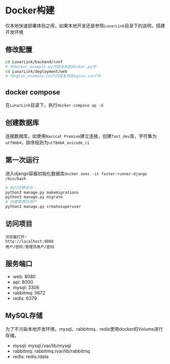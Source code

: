 # Docker构建

仅本地快速部署体验之用，如果本地开发还是参照`LunarLink`目录下的说明，搭建开发环境

## 修改配置

```sh
cd LunarLink/backend/conf
# 将docker_example.py内容复制到docker.py中
cd LunarLink/deployment/web
# 将nginx_example.conf内容复制到nginx.conf中
```

## docker compose

在`LunarLink`目录下，执行`docker-compose up -d`

## 创建数据库

连接数据库，如使用`Navicat Premium`建立连接，创建`fast_dev`库，字符集为`utf8mb4`，排序规则为`utf8mb4_unicode_ci`

## 第一次运行

进入django容器初始化数据库`docker exec -it faster-runner-django /bin/bash`

```bash
# 执行迁移命令：
python3 manage.py makemigrations
python3 manage.py migrate
# 创建管理员用户
python3 manage.py createsuperuser
```

## 访问项目

```
浏览器打开:
http://localhost:8080
用户/密码:管理员用户/密码
```

## 服务端口

- web: 8080
- api: 8000
- mysql: 3306
- rabbitmq: 5672
- redis: 6379

## MySQL存储

为了不污染本地开发环境，mysql、rabbitmq、redis使用docker的Volume进行存储。

- mysql: mysql:/var/lib/mysql
- rabbitmq: rabbitmq:/var/lib/rabbitmq
- redis: redis:/data